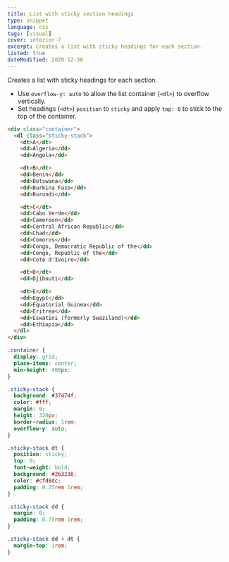 ```yaml
---
title: List with sticky section headings
type: snippet
language: css
tags: [visual]
cover: interior-7
excerpt: Creates a list with sticky headings for each section.
listed: true
dateModified: 2020-12-30
---
```


Creates a list with sticky headings for each section.

- Use `overflow-y: auto` to allow the list container (`<dl>`) to overflow vertically.
- Set headings (`<dt>`) `position` to `sticky` and apply `top: 0` to stick to the top of the container.

```html
<div class="container">
  <dl class="sticky-stack">
    <dt>A</dt>
    <dd>Algeria</dd>
    <dd>Angola</dd>

    <dt>B</dt>
    <dd>Benin</dd>
    <dd>Botswana</dd>
    <dd>Burkina Faso</dd>
    <dd>Burundi</dd>

    <dt>C</dt>
    <dd>Cabo Verde</dd>
    <dd>Cameroon</dd>
    <dd>Central African Republic</dd>
    <dd>Chad</dd>
    <dd>Comoros</dd>
    <dd>Congo, Democratic Republic of the</dd>
    <dd>Congo, Republic of the</dd>
    <dd>Cote d'Ivoire</dd>

    <dt>D</dt>
    <dd>Djibouti</dd>

    <dt>E</dt>
    <dd>Egypt</dd>
    <dd>Equatorial Guinea</dd>
    <dd>Eritrea</dd>
    <dd>Eswatini (formerly Swaziland)</dd>
    <dd>Ethiopia</dd>
  </dl>
</div>
```

```css
.container {
  display: grid;
  place-items: center;
  min-height: 400px;
}

.sticky-stack {
  background: #37474f;
  color: #fff;
  margin: 0;
  height: 320px;
  border-radius: 1rem;
  overflow-y: auto;
}

.sticky-stack dt {
  position: sticky;
  top: 0;
  font-weight: bold;
  background: #263238;
  color: #cfd8dc;
  padding: 0.25rem 1rem;
}

.sticky-stack dd {
  margin: 0;
  padding: 0.75rem 1rem;
}

.sticky-stack dd + dt {
  margin-top: 1rem;
}
```
